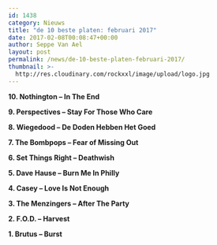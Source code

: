 ```yaml
---
id: 1438
category: Nieuws
title: "de 10 beste platen: februari 2017"
date: 2017-02-08T00:08:47+00:00
author: Seppe Van Ael
layout: post
permalink: /news/de-10-beste-platen-februari-2017/
thumbnail: >-
  http://res.cloudinary.com/rockxxl/image/upload/logo.jpg
---
```

**10. Nothington – In The End**



**9. Perspectives – Stay For Those Who Care**



**8. Wiegedood – De Doden Hebben Het Goed**



**7. The Bombpops – Fear of Missing Out**



**6. Set Things Right – Deathwish**



**5. Dave Hause – Burn Me In Philly**



**4. Casey – Love Is Not Enough**



**3. The Menzingers – After The Party**



**2. F.O.D. – Harvest**



**1. Brutus – Burst**